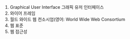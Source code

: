 1. Graphical User Interface 그래픽 유저 인터페이스 
2. 와이어 프레임
3. 월드 와이드 웹 컨소시엄(영어: World Wide Web Consortium 
4. 웹 표준
5. 웹 접근성 
